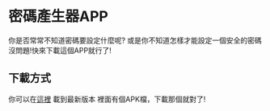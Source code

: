 # 密碼產生器APP
你是否常常不知道密碼要設定什麼呢?
或是你不知道怎樣才能設定一個安全的密碼
沒問題!快來下載這個APP就行了!

## 下載方式
你可以在[這裡](https://github.com/z20030818/Password-Generator-App/releases/tag/V1.0) 載到最新版本
裡面有個APK檔，下載那個就對了!

